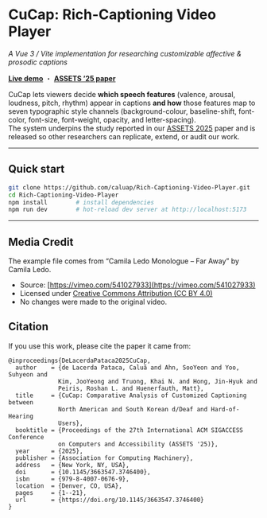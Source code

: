 # CuCap: Rich-Captioning Video Player

_A Vue 3 / Vite implementation for researching customizable affective & prosodic captions_

[**Live demo**](https://cucap.surge.sh/) ・
[**ASSETS ’25 paper**](https://doi.org/10.1145/3663547.3746400)

CuCap lets viewers decide **which speech features** (valence, arousal, loudness, pitch, rhythm) appear in captions **and how** those features map to seven typographic style channels (background-colour, baseline-shift, font-color, font-size, font-weight, opacity, and letter-spacing).  
The system underpins the study reported in our [ASSETS 2025](https://assets25.sigaccess.org/) paper and is released so other researchers can replicate, extend, or audit our work.

---

## Quick start

```bash
git clone https://github.com/caluap/Rich-Captioning-Video-Player.git
cd Rich-Captioning-Video-Player
npm install        # install dependencies
npm run dev        # hot-reload dev server at http://localhost:5173
```

---

## Media Credit

The example file comes from “Camila Ledo Monologue – Far Away” by Camila Ledo.

- Source: [https://vimeo.com/541027933](https://vimeo.com/541027933)
- Licensed under [Creative Commons Attribution (CC BY 4.0)](https://creativecommons.org/licenses/by/4.0/)
- No changes were made to the original video.


## Citation

If you use this work, please cite the paper it came from:
```
@inproceedings{DeLacerdaPataca2025CuCap,
  author    = {de Lacerda Pataca, Caluã and Ahn, SooYeon and Yoo, Suhyeon and 
              Kim, JooYeong and Truong, Khai N. and Hong, Jin-Hyuk and 
              Peiris, Roshan L. and Huenerfauth, Matt},
  title     = {CuCap: Comparative Analysis of Customized Captioning between 
              North American and South Korean d/Deaf and Hard-of-Hearing 
              Users},
  booktitle = {Proceedings of the 27th International ACM SIGACCESS Conference 
              on Computers and Accessibility (ASSETS '25)},
  year      = {2025},
  publisher = {Association for Computing Machinery},
  address   = {New York, NY, USA},
  doi       = {10.1145/3663547.3746400},
  isbn      = {979-8-4007-0676-9},
  location  = {Denver, CO, USA},
  pages     = {1--21},
  url       = {https://doi.org/10.1145/3663547.3746400}
}
```
